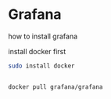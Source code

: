# Grafana
how to install grafana

install docker first

```bash
sudo install docker
```

```bash

docker pull grafana/grafana

```

